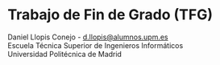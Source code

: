 # Trabajo de Fin de Grado (TFG)
Daniel Llopis Conejo - d.llopis@alumnos.upm.es \
Escuela Técnica Superior de Ingenieros Informáticos\
Universidad Politécnica de Madrid 

